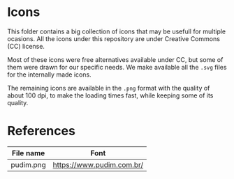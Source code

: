 # Icons

This folder contains a big collection of icons that may be usefull for multiple ocasions.
All the icons under this repository are under Creative Commons (CC) license.

Most of these icons were free alternatives available under CC, but some of them were drawn for our specific needs.
We make available all the `.svg` files for the internally made icons.

The remaining icons are available in the `.png` format with the quality of about 100 dpi, to make the loading times fast, while keeping some of its quality.

# References

| File name | Font     |
|-----------|----------|
| pudim.png   | https://www.pudim.com.br/ |
